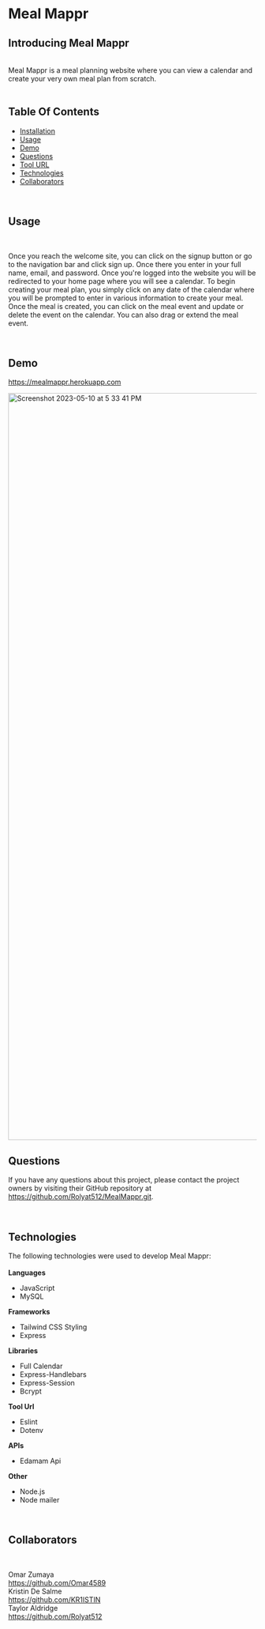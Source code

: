 # Meal Mappr 


## Introducing Meal Mappr

<br>
Meal Mappr is a meal planning website where you can view a calendar and create your very own meal plan from scratch. <br>

<br>  

## Table Of Contents

- [Installation](#installation)
- [Usage](#usage)
- [Demo](#Demo)
- [Questions](#questions)
- [Tool URL](#toolurl)
- [Technologies](#technologies)
- [Collaborators](#collaborators)


<br>


## Usage <a id="usage"></a> 
<br>

Once you reach the welcome site, you can click on the signup button or go to the navigation bar and click sign up. Once there you enter in your full name, email, and password. Once you're logged into the website you will be redirected to your home page where you will see a calendar. To begin creating your meal plan, you simply click on any date of the calendar where you will be prompted to enter in various information to create your meal. Once the meal is created, you can click on the meal event and update or delete the event on the calendar. You can also drag or extend the meal event. 

<br>

## Demo <a id="Demo"></a>
https://mealmappr.herokuapp.com

<img width="1512" alt="Screenshot 2023-05-10 at 5 33 41 PM" src="https://github.com/Rolyat512/MealMappr/assets/122414452/1844c1dd-eaac-4984-aed0-e966bb31493e">


<br>

## Questions <a id="questions"></a>

If you have any questions about this project, please contact the project owners by visiting their GitHub repository at https://github.com/Rolyat512/MealMappr.git.

<br>
    
## Technologies <a id="technologies"></a>
    
The following technologies were used to develop Meal Mappr:<br>
<br>
<strong>Languages</strong>
- JavaScript
- MySQL
    
<strong>Frameworks</strong>
- Tailwind CSS Styling 
- Express
    
<strong>Libraries</strong>
- Full Calendar 
- Express-Handlebars 
- Express-Session
- Bcrypt 

<strong>Tool Url</strong>
<br>
- Eslint 
- Dotenv 

    
<strong>APIs</strong>

- Edamam Api 

<strong>Other</strong>

- Node.js
- Node mailer 


<br>
    
## Collaborators <a id="collaborators"></a>

<br>

Omar Zumaya <br>
     https://github.com/Omar4589
<br>
Kristin De Salme<br>
     https://github.com/KR1ISTIN
<br>
Taylor Aldridge <br>
     https://github.com/Rolyat512
    
